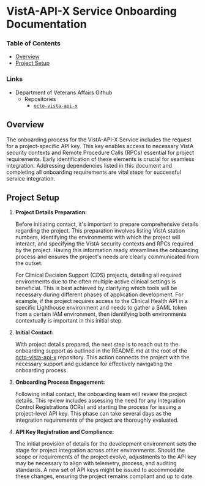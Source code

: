# VistA-API-X Service Onboarding Documentation

[octo-vista-api-x]:
    https://github.com/department-of-veterans-affairs/octo-vista-api-x

### Table of Contents

- [Overview](#overview)
- [Project Setup](#project-setup)

### Links

- Department of Veterans Affairs Github
  - Repositories
    - [`octo-vista-api-x`][octo-vista-api-x]

## Overview

The onboarding process for the VistA-API-X Service includes the request for a project-specific API
key. This key enables access to necessary VistA security contexts and Remote Procedure Calls (RPCs)
essential for project requirements. Early identification of these elements is crucial for seamless
integration. Addressing dependencies listed in this document and completing all onboarding
requirements are vital steps for successful service integration.

## Project Setup

1. **Project Details Preparation:**

    Before initiating contact, it's important to prepare comprehensive details regarding the
    project. This preparation involves listing VistA station numbers, identifying the environments
    with which the project will interact, and specifying the VistA security contexts and RPCs
    required by the project. Having this information ready streamlines the onboarding process and
    ensures the project's needs are clearly communicated from the outset.

    For Clinical Decision Support (CDS) projects, detailing all required environments due to the
    often multiple active clinical settings is beneficial. This is best achieved by clarifying which
    tools will be necessary during different phases of application development. For example, if the
    project requires access to the Clinical Health API in a specific Lighthouse environment and
    needs to gather a SAML token from a certain IAM environment, then identifying both environments
    contextually is important in this initial step.

2. **Initial Contact:**

    With project details prepared, the next step is to reach out to the onboarding support as
    outlined in the README.md at the root of the [octo-vista-api-x][octo-vista-api-x] repository.
    This action connects the project with the necessary support and guidance for effectively
    navigating the onboarding process.

3. **Onboarding Process Engagement:**

    Following initial contact, the onboarding team will review the project details. This review
    includes assessing the need for any Integration Control Registrations (ICRs) and starting the
    process for issuing a project-level API key. This phase can take several days as the integration
    requirements of the project are thoroughly evaluated.

4. **API Key Registration and Compliance:**

    The initial provision of details for the development environment sets the stage for project
    integration across other environments. Should the scope or requirements of the project evolve,
    adjustments to the API key may be necessary to align with telemetry, process, and auditing
    standards. A new set of API keys might be issued to accommodate these changes, ensuring the
    project remains compliant and up to date.
